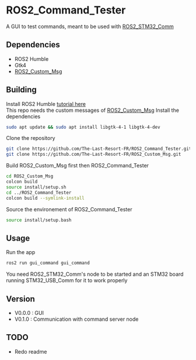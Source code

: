# ROS2_Command_Tester

A GUI to test commands, meant to be used with [ROS2_STM32_Comm](https://github.com/The-Last-Resort-FR/ROS2_STM32_Comm)

## Dependencies

- ROS2 Humble
- Gtk4
- [ROS2_Custom_Msg](https://github.com/The-Last-Resort-FR/ROS2_Custom_Msg)

## Building

Install ROS2 Humble [tutorial here](https://docs.ros.org/en/humble/Installation.html)  
This repo needs the custom messages of [ROS2_Custom_Msg](https://github.com/The-Last-Resort-FR/ROS2_Custom_Msg)
Install the dependencies  
```bash
sudo apt update && sudo apt install libgtk-4-1 libgtk-4-dev  
```
Clone the repository  
```bash
git clone https://github.com/The-Last-Resort-FR/ROS2_Command_Tester.git
git clone https://github.com/The-Last-Resort-FR/ROS2_Custom_Msg.git
```
Build ROS2_Custom_Msg first then ROS2_Command_Tester
```bash
cd ROS2_Custom_Msg
colcon build
source install/setup.sh
cd ../ROS2_Command_Tester
colcon build --symlink-install
```
Source the environement of ROS2_Command_Tester
```bash
source install/setup.bash
```

## Usage

Run the app  
```bash
ros2 run gui_command gui_command 
```
  
You need ROS2_STM32_Comm's node to be started and an STM32 board running STM32_USB_Comm for it to work properly

## Version

- V0.0.0 : GUI
- V0.1.0 : Communication with command server node 

## TODO

- Redo readme
